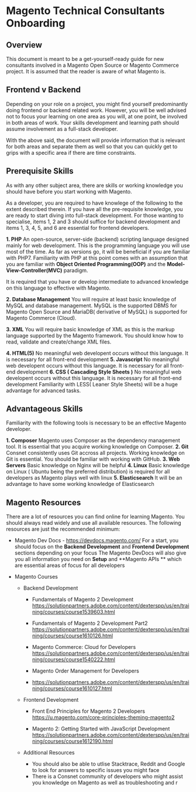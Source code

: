 
# Magento Technical Consultants Onboarding
 
## Overview
 This document is meant to be a get-yourself-ready guide for new consultants involved in a Magento Open Source or Magento Commerce project. It is assumed that the reader is aware of what Magento is.

## Frontend v Backend
Depending on your role on a project, you might find yourself predominantly doing frontend or backend related work. However, you will be well advised not to focus your learning on one area as you will, at one point, be involved in both areas of work. Your skills development and learning path should assume involvement as a full-stack developer. 

With the above said, the document will provide information that is relevant for both areas and separate them as well so that you can quickly get to grips with a specific area if there are time constraints.

## Prerequisite Skills
As with any other subject area, there are skills or working knowledge you should have before you start working with Magento. 

As a developer, you are required to have knowlege of the following to the extent described therein. If you have all the pre-requisite knowledge, you are ready to start diving into full-stack development. For those wanting to specialise, items 1, 2 and 3 should suffice for backend development and items 1, 3, 4, 5, and 6 are essential for frontend developers. 

 **1. PHP**
	 An open-source, server-side (backend) scripting language designed mainly for web development. This is the programming language you will use most of the time. As far as versions go, it will be beneficial if you are familiar with PHP7. Familiarity with PHP at this point comes with an assumption that you are familiar with **Object Oriented Programming(OOP)** and the **Model-View-Controller(MVC)** paradigm. 
	 
It is required that you have or develop intermediate to advanced knowledge on this language to effective with Magento. 

**2. Database Management**
    You will require at least basic knowledge of MySQL and database management. MySQL is the supported DBMS for Magento Open Source and MariaDB( derivative of MySQL) is supported for Magento Commerce (Cloud). 
  
  **3. XML**
    You will require basic knowledge of XML as this is the markup language supported by the Magento framework. You should know how to read, validate and create/change XML files. 
  
  **4. HTML(5)**
	  No meaningful web developent occurs without this language. It is necessary for all front-end development
 **5. Javascript** 
	 No meaningful web developent occurs without this language. It is necessary for all front-end development
**6. CSS ( Cascading Style Sheets )**
	 No meaningful web developent occurs without this language. It is necessary for all front-end development
	 Familiarity with LESS( Leaner Style Sheets) will be a huge advantage for advanced tasks. 

## Advantageous Skills 
Familiarity with the following tools is necessary to be an effective Magento developer. 

 **1. Composer** 
	 Magento uses Composer as the dependency management tool. It is essential that you acquire working knowledge on Composer. 
 **2. Git**
	 Consnet consistently uses Git accross all projects. Working knowledge on Git is essential. You should be familiar with working with GitHub. 
 **3. Web Servers** 
	 Basic knowledge on Nginx will be helpful 
 **4. Linux** 
	 Basic knowledge on Linux ( Ubuntu being the preferred distribution) is required for all developers as Magento plays well with linux
  **5. Elasticsearch**
	  It will be an advantage to have some working knowledge of Elasticsearch


## Magento Resources
There are a lot of resources you can find online for learning Magento. You should always read widely and use all available resources. The following resources are just the recommended minimum:

 - Magento Dev Docs - https://devdocs.magento.com/
	For a start, you should focus on the **Backend Development** and **Frontend Development** sections depending on your focus
    The Magento DevDocs will also give you all information you need on **Setup**  and **Magento APIs ** which are essential areas of focus for all developers
  
  - Magento Courses 
	  - Backend Development
		 - Fundamentals of Magento 2 Development 
			https://solutionpartners.adobe.com/content/dexterspp/us/en/training/courses/course1539603.html

		- Fundamentals of Magento 2 Development Part2
		    https://solutionpartners.adobe.com/content/dexterspp/us/en/training/courses/course1610126.html
		
		 - Magento Commerce: Cloud for Developers
			https://solutionpartners.adobe.com/content/dexterspp/us/en/training/courses/course1540222.html

	     - Magento Order Management for Developers
	     - https://solutionpartners.adobe.com/content/dexterspp/us/en/training/courses/course1610127.html

	- Frontend Development
		-  Front End Principles for Magento 2 Developers
			https://u.magento.com/core-principles-theming-magento2
		
		- Magento 2: Getting Started with JavaScript Development
			https://solutionpartners.adobe.com/content/dexterspp/us/en/training/courses/course1612190.html
	
	- Additional Resources 
		- You should also be able to utlise Stacktrace, Reddit and Google to look for answers to specific issues you might face
		- There is a Consnet community of developers who might assist you knowledge on Magento as well as troubleshooting and r
	
<!--stackedit_data:
eyJoaXN0b3J5IjpbLTE3NjIxMzIzOTMsLTUzMjg0MzI2MiwtMT
M3NzY3MzY1NiwxODA2NzEyNzMxLC0xOTE1ODE3NzA2LDM5NTg4
MTA0LDIxMzM4OTczNTAsLTEwODc2Nzg4MjQsLTcxMzQyMzMwOS
wtMTYzNjYwOTgyNV19
-->